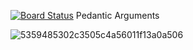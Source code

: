 [![Board Status](https://dev.azure.com/PedanticArgs/ad68935d-410d-4fa9-a184-2a388c3b8749/84d25372-6d3b-4889-a8d3-419f1a7dcc33/_apis/work/boardbadge/451939de-38b2-4e01-b741-40665e78adbc)](https://dev.azure.com/PedanticArgs/ad68935d-410d-4fa9-a184-2a388c3b8749/_boards/board/t/84d25372-6d3b-4889-a8d3-419f1a7dcc33/Microsoft.RequirementCategory)
Pedantic Arguments

![5359485302c3505c4a56011f13a0a506](https://user-images.githubusercontent.com/19936494/232830718-d61eb744-e358-4d75-9524-0c9b8c990cdf.jpg)
